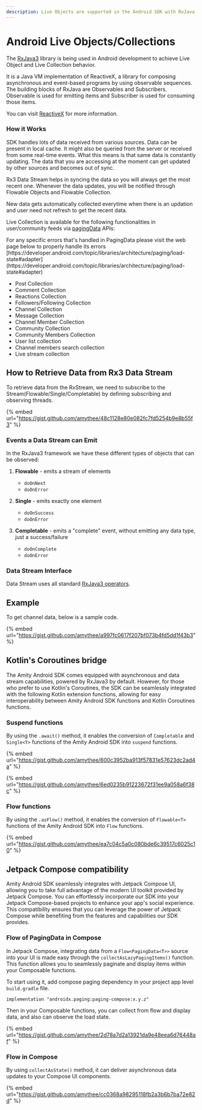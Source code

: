 ```yaml
---
description: Live Objects are supported in the Android SDK with RxJava Data Streaming
---
```


# Android Live Objects/Collections

The [RxJava3](https://github.com/ReactiveX/RxJava) library is being used in Android development to achieve Live Object and Live Collection behavior.

It is a Java VM implementation of ReactiveX, a library for composing asynchronous and event-based programs by using observable sequences. The building blocks of RxJava are Observables and Subscribers. Observable is used for emitting items and Subscriber is used for consuming those items.

You can visit [ReactiveX](http://reactivex.io/intro.html) for more information.

### How it Works

SDK handles lots of data received from various sources. Data can be present in local cache. It might also be queried from the server or received from some real-time events. What this means is that same data is constantly updating. The data that you are accessing at the moment can get updated by other sources and becomes out of sync.&#x20;

Rx3 Data Stream helps in syncing the data so you will always get the most recent one. Whenever the data updates, you will be notified through Flowable Objects and Flowable Collection.

New data gets automatically collected everytime when there is an updation and user need not refresh to get the recent data.

Live Collection is available for the following functionalities in user/community feeds via [pagingData](broken-reference) APIs:

<Info>
For any specific errors that's handled in PagingData please visit the web page below  to properly handle its errors [https://developer.android.com/topic/libraries/architecture/paging/load-state#adapter](https://developer.android.com/topic/libraries/architecture/paging/load-state#adapter)
</Info>

* Post Collection
* Comment Collection
* Reactions Collection&#x20;
* Followers/Following Collection
* Channel Collection
* Message Collection
* Channel Member Collection
* Community Collection
* Community Members Collection
* User list collection
* Channel members search collection
* Live stream collection

## **How to Retrieve Data from Rx3 Data Stream**

To retrieve data from the RxStream, we need to subscribe to the Stream(Flowable/Single/Completable) by defining subscribing and observing threads.

{% embed url="https://gist.github.com/amythee/48c1128e80e082fc7fd5254b9e8b55f3" %}

### **Events a Data Stream can Emit**

In the RxJava3 framework we have these different types of objects that can be observed:

1. **Flowable** - emits a stream of elements
   * `doOnNext`
   * `doOnError`

2. **Single** - emits exactly one element
   * `doOnSuccess`
   * `doOnError`

3. **Completable** - emits a "complete" event, without emitting any data type, just a success/failure
   * `doOnComplete`
   * `doOnError`

### **Data Stream Interface**

Data Stream uses all standard [RxJava3 operators](https://github.com/ReactiveX/RxJava/wiki/Alphabetical-List-of-Observable-Operators).

## Example

To get channel data, below is a sample code.

{% embed url="https://gist.github.com/amythee/a997fc0617f207bf073b4fd5dd1f43b3" %}

## Kotlin's Coroutines bridge

The Amity Android SDK comes equipped with asynchronous and data stream capabilities, powered by RxJava3 by default. However, for those who prefer to use Kotlin's Coroutines, the SDK can be seamlessly integrated with the following Kotlin extension functions, allowing for easy interoperability between Amity Android SDK functions and Kotlin Coroutines functions.

### Suspend functions

By using the `.await()` method, it enables the conversion of `Completable` and `Single<T>` functions of the Amity Android SDK into `suspend` functions.

{% embed url="https://gist.github.com/amythee/600c3952ba913f57831e57623dc2ad4a" %}

{% embed url="https://gist.github.com/amythee/6ed0235b91223672f31ee9a058a6f38c" %}

### Flow functions

By using the `.asFlow()` method, it enables the conversion of `Flowable<T>` functions of the Amity Android SDK into `Flow` functions.

{% embed url="https://gist.github.com/amythee/ea7c04c5a0c080bde6c39517c6025c10" %}

## Jetpack Compose compatibility

Amity Android SDK seamlessly integrates with Jetpack Compose UI, allowing you to take full advantage of the modern UI toolkit provided by Jetpack Compose. You can effortlessly incorporate our SDK into your Jetpack Compose-based projects to enhance your app's social experience. This compatibility ensures that you can leverage the power of Jetpack Compose while benefiting from the features and capabilities our SDK provides.

### Flow of PagingData in Compose

In Jetpack Compose, integrating data from a `Flow<PagingData<T>>` source into your UI is made easy through the `collectAsLazyPagingItems()` function. This function allows you to seamlessly paginate and display items within your Composable functions.

To start using it, add compose paging dependency in your project app level `build.gradle` file.

```
implementation "androidx.paging:paging-compose:x.y.z"
```

Then in your Composable functions, you can collect from flow and display data, and also can observe the load state.

{% embed url="https://gist.github.com/amythee/2d78a7d2a13921da9e48eea6d76448af" %}

### Flow in Compose

By using `collectAsState()` method, it can deliver asynchronous data updates to your Compose UI components.

{% embed url="https://gist.github.com/amythee/cc0368a98295118fb2a3b6b7ba72e82d" %}